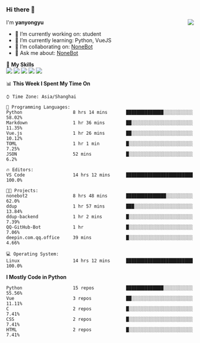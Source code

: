 ### Hi there 👋

<a href="#">
  <img align="right" src="https://github-readme-stats.vercel.app/api?username=yanyongyu&count_private=true&show_icons=true&bg_color=15,f2f7fd,E0EAFC" />
</a>

I'm **yanyongyu**

- 🔭 I’m currently working on: student
- 🌱 I’m currently learning: Python, VueJS
- 👯 I’m collaborating on: [NoneBot](https://github.com/nonebot)
- 💬 Ask me about: [NoneBot](https://github.com/nonebot)

🌟 **My Skills**  
![](https://img.shields.io/badge/-Python-3e74a2?style=flat-square&logo=Python&logoColor=fff)
![](https://img.shields.io/badge/-Vue-4fc08d?style=flat-square&logo=Vue.js&logoColor=fff)
![](https://img.shields.io/badge/-Node.js-339933?style=flat-square&logo=Node.js&logoColor=fff)
![](https://img.shields.io/badge/-Docker-2496ED?style=flat-square&logo=Docker&logoColor=fff)
![](https://img.shields.io/badge/-Linux-000000?style=flat-square&logo=Linux&logoColor=fff)

<!--START_SECTION:waka-->
📊 **This Week I Spent My Time On** 

```text
⌚︎ Time Zone: Asia/Shanghai

💬 Programming Languages: 
Python                   8 hrs 14 mins       ██████████████░░░░░░░░░░░   58.02% 
Markdown                 1 hr 36 mins        ██░░░░░░░░░░░░░░░░░░░░░░░   11.35% 
Vue.js                   1 hr 26 mins        ██░░░░░░░░░░░░░░░░░░░░░░░   10.12% 
TOML                     1 hr 1 min          █░░░░░░░░░░░░░░░░░░░░░░░░   7.25% 
JSON                     52 mins             █░░░░░░░░░░░░░░░░░░░░░░░░   6.2%

🔥 Editors: 
VS Code                  14 hrs 12 mins      █████████████████████████   100.0%

🐱‍💻 Projects: 
nonebot2                 8 hrs 48 mins       ███████████████░░░░░░░░░░   62.0% 
ddup                     1 hr 57 mins        ███░░░░░░░░░░░░░░░░░░░░░░   13.84% 
ddup-backend             1 hr 2 mins         █░░░░░░░░░░░░░░░░░░░░░░░░   7.39% 
QQ-GitHub-Bot            1 hr                █░░░░░░░░░░░░░░░░░░░░░░░░   7.06% 
deepin.com.qq.office     39 mins             █░░░░░░░░░░░░░░░░░░░░░░░░   4.66%

💻 Operating System: 
Linux                    14 hrs 12 mins      █████████████████████████   100.0%

```

**I Mostly Code in Python** 

```text
Python                   15 repos            ██████████████░░░░░░░░░░░   55.56% 
Vue                      3 repos             ██░░░░░░░░░░░░░░░░░░░░░░░   11.11% 
C                        2 repos             █░░░░░░░░░░░░░░░░░░░░░░░░   7.41% 
CSS                      2 repos             █░░░░░░░░░░░░░░░░░░░░░░░░   7.41% 
HTML                     2 repos             █░░░░░░░░░░░░░░░░░░░░░░░░   7.41%

```



<!--END_SECTION:waka-->
